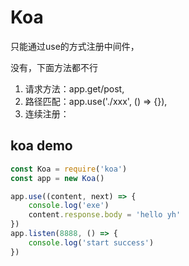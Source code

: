 # Koa

只能通过use的方式注册中间件，

没有，下面方法都不行

1. 请求方法：app.get/post, 
2. 路径匹配：app.use('./xxx', () => {}), 
3. 连续注册：

## koa demo

```js
const Koa = require('koa')
const app = new Koa()

app.use((content, next) => {
    console.log('exe')
    content.response.body = 'hello yh'
})
app.listen(8888, () => {
    console.log('start success')
})
```

